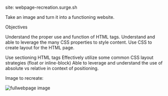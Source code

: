site: webpage-recreation.surge.sh

Take an image and turn it into a functioning website.

Objectives


Understand the proper use and function of HTML tags.
Understand and able to leverage the many CSS properties to style content.
Use CSS to create layout for the HTML page.


Use sectioning HTML tags
Effectively utilize some common CSS layout strategies (float or inline-block)
Able to leverage and understand the use of absolute vs relative in context of positioning.

Image to recreate: 

![fullwebpage image](https://i.imgur.com/1Q1ezzJ.png)



